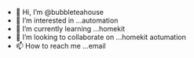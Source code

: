 - 👋 Hi, I’m @bubbleteahouse
- 👀 I’m interested in ...automation
- 🌱 I’m currently learning ...homekit
- 💞️ I’m looking to collaborate on ...homekit aotumation
- 📫 How to reach me ...email

<!---
bubbleteahouse/bubbleteahouse is a ✨ special ✨ repository because its `README.md` (this file) appears on your GitHub profile.
You can click the Preview link to take a look at your changes.
--->
